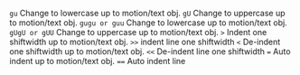 `gu`             Change to lowercase up to motion/text obj.
`gU`             Change to uppercase up to motion/text obj.
`gugu or guu`    Change to lowercase up to motion/text obj.
`gUgU or gUU`    Change to uppercase up to motion/text obj.
`>`              Indent one shiftwidth up to motion/text obj.
`>>`             indent line one shiftwidth
`<`              De-indent one shiftwidth up to motion/text obj.
`<<`             De-indent line one shiftwidth
`=`              Auto indent up to motion/text obj.
`==`             Auto indent line